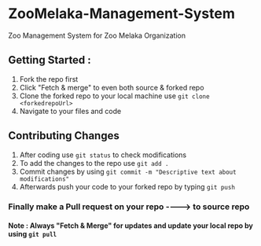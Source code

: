 # ZooMelaka-Management-System
Zoo Management System for Zoo Melaka Organization

## Getting Started :

1. Fork the repo first 
2. Click "Fetch & merge" to even both source & forked repo 
3. Clone the forked repo to your local machine  use `git clone <forkedrepoUrl>`
4. Navigate to your files and code

## Contributing Changes

1. After coding use `git status` to check modifications 
2. To add the changes to the repo use `git add .`
3. Commit changes by using `git commit -m "Descriptive text about modifications" `
4. Afterwards push your code to your forked repo by typing `git push `


### Finally make a Pull request on your repo ----> to source repo 

#### Note : Always "Fetch & Merge" for updates and update your local repo by using `git pull`

